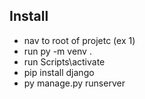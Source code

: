 ## Install

- nav to root of projetc (ex 1)
- run py -m venv .
- run Scripts\activate
- pip install django
- py manage.py runserver
